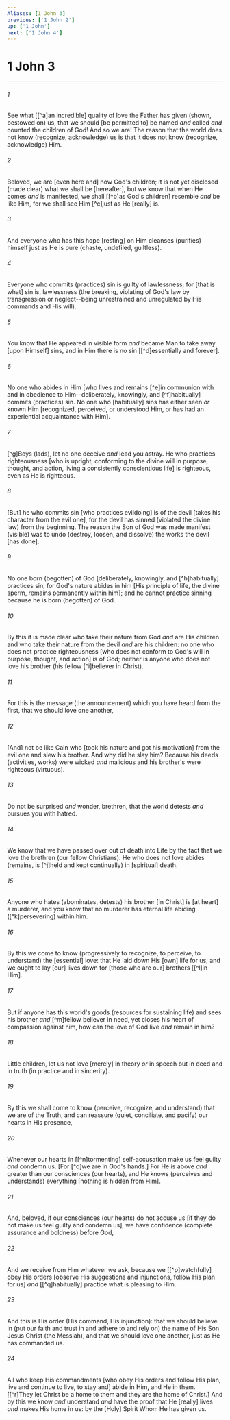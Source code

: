```yaml
---
Aliases: [1 John 3]
previous: ['1 John 2']
up: ['1 John']
next: ['1 John 4']
---
```

# 1 John 3

***














###### 1 






See what [[^a]an incredible] quality of love the Father has given (shown, bestowed on) us, that we should [be permitted to] be named _and_ called _and_ counted the children of God! And so we are! The reason that the world does not know (recognize, acknowledge) us is that it does not know (recognize, acknowledge) Him. 













###### 2 






Beloved, we are [even here and] now God's children; it is not yet disclosed (made clear) what we shall be [hereafter], but we know that when He comes _and_ is manifested, we shall [[^b]as God's children] resemble _and_ be like Him, for we shall see Him [^c]just as He [really] is. 













###### 3 






And everyone who has this hope [resting] on Him cleanses (purifies) himself just as He is pure (chaste, undefiled, guiltless). 













###### 4 






Everyone who commits (practices) sin is guilty of lawlessness; for [that is what] sin is, lawlessness (the breaking, violating of God's law by transgression or neglect--being unrestrained and unregulated by His commands and His will). 













###### 5 






You know that He appeared in visible form _and_ became Man to take away [upon Himself] sins, and in Him there is no sin [[^d]essentially and forever]. 













###### 6 






No one who abides in Him [who lives and remains [^e]in communion with and in obedience to Him--deliberately, knowingly, and [^f]habitually] commits (practices) sin. No one who [habitually] sins has either seen _or_ known Him [recognized, perceived, or understood Him, or has had an experiential acquaintance with Him]. 













###### 7 






[^g]Boys (lads), let no one deceive _and_ lead you astray. He who practices righteousness [who is upright, conforming to the divine will in purpose, thought, and action, living a consistently conscientious life] is righteous, even as He is righteous. 













###### 8 






[But] he who commits sin [who practices evildoing] is of the devil [takes his character from the evil one], for the devil has sinned (violated the divine law) from the beginning. The reason the Son of God was made manifest (visible) was to undo (destroy, loosen, and dissolve) the works the devil [has done]. 













###### 9 






No one born (begotten) of God [deliberately, knowingly, and [^h]habitually] practices sin, for God's nature abides in him [His principle of life, the divine sperm, remains permanently within him]; and he cannot practice sinning because he is born (begotten) of God. 













###### 10 






By this it is made clear who take their nature from God _and_ are His children and who take their nature from the devil _and_ are his children: no one who does not practice righteousness [who does not conform to God's will in purpose, thought, and action] is of God; neither is anyone who does not love his brother (his fellow [^i]believer in Christ). 













###### 11 






For this is the message (the announcement) which you have heard from the first, that we should love one another, 













###### 12 






[And] not be like Cain who [took his nature and got his motivation] from the evil one and slew his brother. And why did he slay him? Because his deeds (activities, works) were wicked _and_ malicious and his brother's were righteous (virtuous). 













###### 13 






Do not be surprised _and_ wonder, brethren, that the world detests _and_ pursues you with hatred. 













###### 14 






We know that we have passed over out of death into Life by the fact that we love the brethren (our fellow Christians). He who does not love abides (remains, is [^j]held and kept continually) in [spiritual] death. 













###### 15 






Anyone who hates (abominates, detests) his brother [in Christ] is [at heart] a murderer, and you know that no murderer has eternal life abiding ([^k]persevering) within him. 













###### 16 






By this we come to know (progressively to recognize, to perceive, to understand) the [essential] love: that He laid down His [own] life for us; and we ought to lay [our] lives down for [those who are our] brothers [[^l]in Him]. 













###### 17 






But if anyone has this world's goods (resources for sustaining life) and sees his brother _and_ [^m]fellow believer in need, yet closes his heart of compassion against him, how can the love of God live _and_ remain in him? 













###### 18 






Little children, let us not love [merely] in theory _or_ in speech but in deed and in truth (in practice and in sincerity). 













###### 19 






By this we shall come to know (perceive, recognize, and understand) that we are of the Truth, and can reassure (quiet, conciliate, and pacify) our hearts in His presence, 













###### 20 






Whenever our hearts in [[^n]tormenting] self-accusation make us feel guilty _and_ condemn us. [For [^o]we are in God's hands.] For He is above _and_ greater than our consciences (our hearts), and He knows (perceives and understands) everything [nothing is hidden from Him]. 













###### 21 






And, beloved, if our consciences (our hearts) do not accuse us [if they do not make us feel guilty and condemn us], we have confidence (complete assurance and boldness) before God, 













###### 22 






And we receive from Him whatever we ask, because we [[^p]watchfully] obey His orders [observe His suggestions and injunctions, follow His plan for us] _and_ [[^q]habitually] practice what is pleasing to Him. 













###### 23 






And this is His order (His command, His injunction): that we should believe in (put our faith and trust in and adhere to and rely on) the name of His Son Jesus Christ (the Messiah), and that we should love one another, just as He has commanded us. 













###### 24 






All who keep His commandments [who obey His orders and follow His plan, live and continue to live, to stay and] abide in Him, and He in them. [[^r]They let Christ be a home to them and they are the home of Christ.] And by this we know _and_ understand _and_ have the proof that He [really] lives _and_ makes His home in us: by the [Holy] Spirit Whom He has given us.
